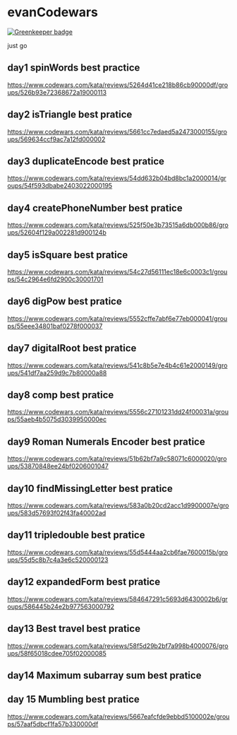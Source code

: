 # evanCodewars

[![Greenkeeper badge](https://badges.greenkeeper.io/seongjoojin/evanCodewars.svg)](https://greenkeeper.io/)

just go

## day1 spinWords best practice

https://www.codewars.com/kata/reviews/5264d41ce218b86cb90000df/groups/526b93e72368672a19000113


## day2 isTriangle best pratice

https://www.codewars.com/kata/reviews/5661cc7edaed5a2473000155/groups/569634ccf9ac7a12fd000002

## day3 duplicateEncode best pratice

https://www.codewars.com/kata/reviews/54dd632b04bd8bc1a2000014/groups/54f593dbabe2403022000195

## day4 createPhoneNumber best pratice

https://www.codewars.com/kata/reviews/525f50e3b73515a6db000b86/groups/52604f129a002281d900124b

## day5 isSquare best pratice

https://www.codewars.com/kata/reviews/54c27d56111ec18e6c0003c1/groups/54c2964e6fd2900c30001701

## day6 digPow best pratice

https://www.codewars.com/kata/reviews/5552cffe7abf6e77eb000041/groups/55eee34801baf0278f000037

## day7 digitalRoot best pratice

https://www.codewars.com/kata/reviews/541c8b5e7e4b4c61e2000149/groups/541df7aa259d9c7b80000a88

## day8 comp best pratice

https://www.codewars.com/kata/reviews/5556c27101231dd24f00031a/groups/55aeb4b5075d3039950000ec

## day9 Roman Numerals Encoder best pratice

https://www.codewars.com/kata/reviews/51b62bf7a9c58071c6000020/groups/53870848ee24bf0206001047

## day10 findMissingLetter best pratice

https://www.codewars.com/kata/reviews/583a0b20cd2acc1d9900007e/groups/583d57693f02f43fa40002ad

## day11 tripledouble best pratice

https://www.codewars.com/kata/reviews/55d5444aa2cb6fae7600015b/groups/55d5c8b7c4a3e6c520000123

## day12 expandedForm best pratice

https://www.codewars.com/kata/reviews/584647291c5693d6430002b6/groups/586445b24e2b977563000792

## day13 Best travel best pratice

https://www.codewars.com/kata/reviews/58f5d29b2bf7a998b4000076/groups/58f65018cdee705f02000085

## day14 Maximum subarray sum best pratice

## day 15 Mumbling best pratice

https://www.codewars.com/kata/reviews/5667eafcfde9ebbd5100002e/groups/57aaf5dbcf1fa57b330000df